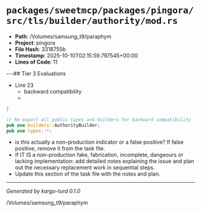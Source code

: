 # `packages/sweetmcp/packages/pingora/src/tls/builder/authority/mod.rs`

- **Path**: /Volumes/samsung_t9/paraphym
- **Project**: pingora
- **File Hash**: 3318755b  
- **Timestamp**: 2025-10-10T02:15:59.797545+00:00  
- **Lines of Code**: 11

---## Tier 3 Evaluations


- Line 23
  - backward compatibility
  - 

```rust
}

// Re-export all public types and builders for backward compatibility
pub use builders::AuthorityBuilder;
pub use types::*;
```

- is this actually a non-production indicator or a false positive? If false positive, remove it from the task file.
- If IT IS a non-production fake, fabrication, incomplete, dangeours or lacking implementation: add detailed notes explaining the issue and plan out the necessary replacement work in sequential steps. 
- Update this section of the task file with the notes and plan.

---

*Generated by kargo-turd 0.1.0*

/Volumes/samsung_t9/paraphym